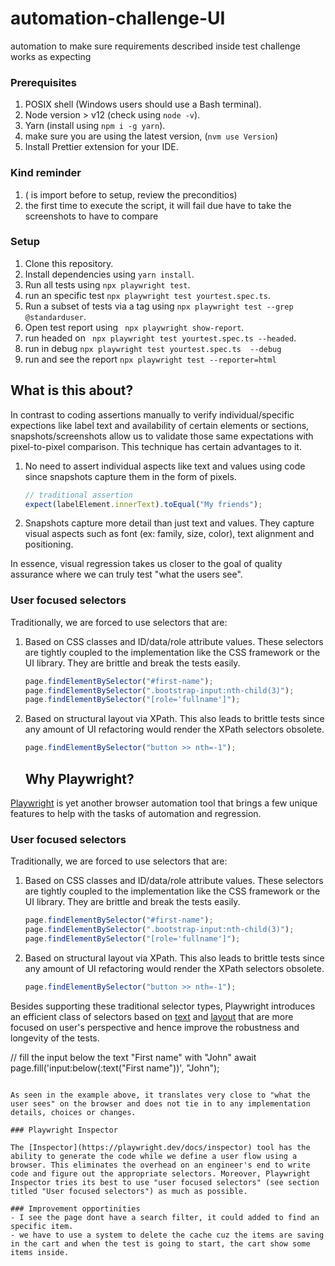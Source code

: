 # automation-challenge-UI
automation to make sure requirements described inside test challenge works as expecting

### Prerequisites

1. POSIX shell (Windows users should use a Bash terminal).
2. Node version > v12  (check using `node -v`).
3. Yarn (install using `npm i -g yarn`).
4. make sure you are using the latest version, (`nvm use Version`)
5. Install Prettier extension for your IDE.

### Kind reminder 
1. ( is import before to setup, review the preconditios)
2. the first time to execute the script, it will fail due have to take the screenshots to have to compare
### Setup
1. Clone this repository.
2. Install dependencies using `yarn install`.
3. Run all tests using `npx playwright test`.
4. run an specific test `npx playwright test yourtest.spec.ts`.
5. Run a subset of tests via a tag using `npx playwright test --grep @standarduser`.
6. Open test report using ` npx playwright show-report`.
7. run headed on ` npx playwright test yourtest.spec.ts --headed`.
8. run in debug `npx playwright test yourtest.spec.ts  --debug`
9. run and see the report `npx playwright test --reporter=html`



## What is this about?

In contrast to coding assertions manually to verify individual/specific expections like label text and availability of certain elements or sections, snapshots/screenshots allow us to validate those same expectations with pixel-to-pixel comparison. This technique has certain advantages to it.
1. No need to assert individual aspects like text and values using code since snapshots capture them in the form of pixels.

   ```js
   // traditional assertion
   expect(labelElement.innerText).toEqual("My friends");
   ```

2. Snapshots capture more detail than just text and values. They capture visual aspects such as font (ex: family, size, color), text alignment and positioning.

In essence, visual regression takes us closer to the goal of quality assurance where we can truly test "what the users see".

### User focused selectors

Traditionally, we are forced to use selectors that are:

1. Based on CSS classes and ID/data/role attribute values. These selectors are tightly coupled to the implementation like the CSS framework or the UI library. They are brittle and break the tests easily.
   ```js
   page.findElementBySelector("#first-name");
   page.findElementBySelector(".bootstrap-input:nth-child(3)");
   page.findElementBySelector("[role='fullname']");
   ```
2. Based on structural layout via XPath. This also leads to brittle tests since any amount of UI refactoring would render the XPath selectors obsolete.
   ```js
   page.findElementBySelector("button >> nth=-1");
   ```
   
   ## Why Playwright?

[Playwright](https://playwright.dev/) is yet another browser automation tool that brings a few unique features to help with the tasks of automation and regression.

### User focused selectors

Traditionally, we are forced to use selectors that are:

1. Based on CSS classes and ID/data/role attribute values. These selectors are tightly coupled to the implementation like the CSS framework or the UI library. They are brittle and break the tests easily.
   ```js
   page.findElementBySelector("#first-name");
   page.findElementBySelector(".bootstrap-input:nth-child(3)");
   page.findElementBySelector("[role='fullname']");
   ```
2. Based on structural layout via XPath. This also leads to brittle tests since any amount of UI refactoring would render the XPath selectors obsolete.
   ```js
   page.findElementBySelector("button >> nth=-1");
   ```

Besides supporting these traditional selector types, Playwright introduces an efficient class of selectors based on [text](https://playwright.dev/docs/selectors#text-selector) and [layout](https://playwright.dev/docs/selectors#selecting-elements-based-on-layout) that are more focused on user's perspective and hence improve the robustness and longevity of the tests.

// fill the input below the text "First name" with "John"
await page.fill('input:below(:text("First name"))', "John");
```

As seen in the example above, it translates very close to "what the user sees" on the browser and does not tie in to any implementation details, choices or changes.

### Playwright Inspector

The [Inspector](https://playwright.dev/docs/inspector) tool has the ability to generate the code while we define a user flow using a browser. This eliminates the overhead on an engineer's end to write code and figure out the appropriate selectors. Moreover, Playwright Inspector tries its best to use "user focused selectors" (see section titled "User focused selectors") as much as possible.

### Improvement opportinities
- I see the page dont have a search filter, it could added to find an specific item.
- we have to use a system to delete the cache cuz the items are saving in the cart and when the test is going to start, the cart show some items inside.
